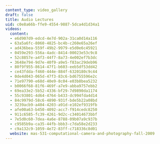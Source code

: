 ```yaml
---
content_type: video_gallery
draft: false
title: Audio Lectures
uid: c0e8a66b-ffe9-4554-9887-5dca4d1d34a1
videos:
  content:
  - e6d907d9-edcd-4e7d-902a-31ca0d14a116
  - 63a5a6fc-8060-4825-bc4b-c260e65a26ef
  - ad436bea-559f-49b2-9979-e5d0e6c45921
  - 0459e293-556a-4adc-8414-00023e53c9c8
  - 52c8857e-a4f3-44f7-8a73-4e002ef7b3dc
  - 3648e794-9d7e-40f9-a9e5-f83ac29deb96
  - 80f9f955-8614-47f1-b603-eeb5df53dd42
  - ce43fdda-f460-444e-884f-6320180c9c44
  - 0de4d043-065d-47f3-83c6-bd6755596e2c
  - 71e97790-e68d-40e9-8c04-e03b8bea5232
  - b0066f68-81f6-469f-a7e9-abba9757ebb2
  - 69ea33e2-5b52-4336-bf29-7d9890da1174
  - 55c93801-4d64-4764-b433-dc994fda4d14
  - 84c9979d-58c6-4890-931f-bde5b22a08bd
  - 3239acb9-a404-4203-a91d-e102ef9319fb
  - afe00a63-b450-4092-acc7-f914cedc8250
  - 911c6585-fc39-4261-9d2c-c34014673bbf
  - 7e5d0c60-7dea-4a6e-8788-09b07a9c937b
  - c9585b9a-ca35-44fb-bbb3-c7da58e2d233
  - c9a132c9-1059-4e72-83ff-c718336c8d01
  website: mas-531-computational-camera-and-photography-fall-2009
---
```

